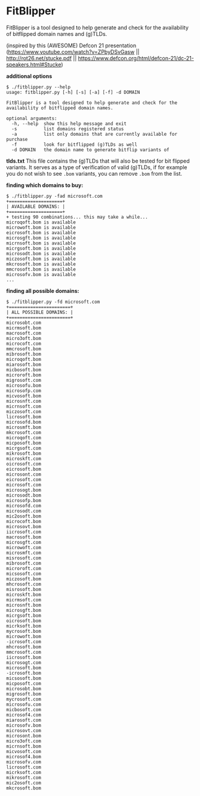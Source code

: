 FitBlipper
==========

FitBlipper is a tool designed to help generate and check for the availability of bitflipped domain names and (g)TLDs.

(inspired by this (AWESOME) Defcon 21 presentation (https://www.youtube.com/watch?v=ZPbyDSvGasw || http://rot26.net/stucke.pdf || https://www.defcon.org/html/defcon-21/dc-21-speakers.html#Stucke)

**additional options**
```
$ ./fitblipper.py --help
usage: fitblipper.py [-h] [-s] [-a] [-f] -d DOMAIN

FitBlipper is a tool designed to help generate and check for the availability of bitflipped domain names.

optional arguments:
  -h, --help  show this help message and exit
  -s          list domains registered status
  -a          list only domains that are currently available for purchase
  -f          look for bitflipped (g)TLDs as well
  -d DOMAIN   the domain name to generate bitflip variants of
```

**tlds.txt**
This file contains the (g)TLDs that will also be tested for bit flipped variants.  It serves as a type of verification of valid (g)TLDs, if for example you do not wish to see `.bom` variants, you can remove `.bom` from the list.

**finding which domains to buy:**
```
$ ./fitblipper.py -fad microsoft.com
+====================+
| AVAILABLE DOMAINS: |
+====================+
+ testing 90 combinations... this may take a while...
microqoft.bom is available
microwoft.bom is available
eicrosoft.bom is available
microsgft.bom is available
micrnsoft.bom is available
micrgsoft.bom is available
microsodt.bom is available
miczosoft.bom is available
mkcrosoft.bom is available
mmcrosoft.bom is available
microsofv.bom is available
...
```

**finding all possible domains:**
```
$ ./fitblipper.py -fd microsoft.com
+=======================+
| ALL POSSIBLE DOMAINS: |
+=======================+
microsobt.com
micrmsoft.bom
macrosoft.com
micro3oft.bom
microcoft.com
mmcrosoft.bom
mibrosoft.bom
microqoft.bom
miarosoft.bom
micbosoft.bom
microroft.bom
migrosoft.com
microsofu.bom
microsofp.com
micvosoft.bom
microsnft.com
micrnsoft.com
miczosoft.com
licrosoft.bom
microsofd.bom
microsmft.bom
mkcrosoft.com
microqoft.com
micposoft.bom
micrgsoft.com
mikrosoft.bom
microskft.com
oicrosoft.com
eicrosoft.bom
microsont.com
eicrosoft.com
microsoft.com
microsogt.bom
microsodt.bom
microsofp.bom
microsofd.com
microsodt.com
mic2osoft.bom
microcoft.bom
microsovt.bom
iicrosoft.com
macrosoft.bom
microsgft.com
microwoft.com
microsmft.com
misrosoft.com
mibrosoft.com
microroft.com
micsosoft.com
miczosoft.bom
mhcrosoft.com
misrosoft.bom
microskft.bom
micrmsoft.com
microsnft.bom
microsgft.bom
micrgsoft.bom
oicrosoft.bom
micrksoft.bom
mycrosoft.bom
microwoft.bom
-icrosoft.com
mhcrosoft.bom
mmcrosoft.com
iicrosoft.bom
microsogt.com
microsoft.bom
-icrosoft.bom
micsosoft.bom
micposoft.com
microsobt.bom
migrosoft.bom
mycrosoft.com
microsofu.com
micbosoft.com
microsof4.com
miarosoft.com
microsofv.bom
microsovt.com
microsont.bom
micro3oft.com
micrnsoft.bom
micvosoft.com
microsof4.bom
microsofv.com
licrosoft.com
micrksoft.com
mikrosoft.com
mic2osoft.com
mkcrosoft.bom
```


